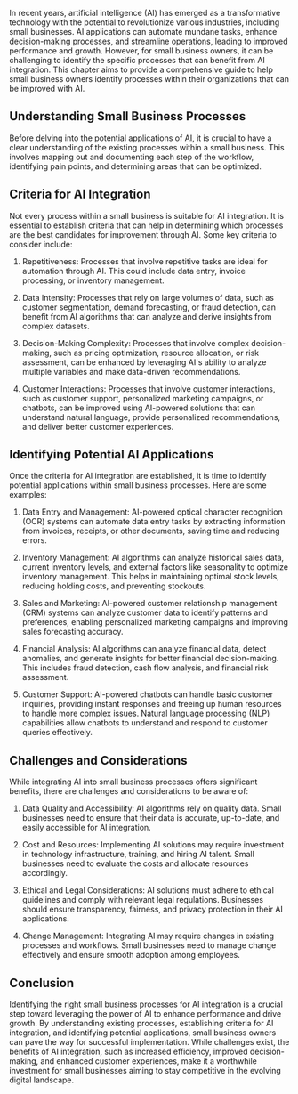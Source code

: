 
In recent years, artificial intelligence (AI) has emerged as a transformative technology with the potential to revolutionize various industries, including small businesses. AI applications can automate mundane tasks, enhance decision-making processes, and streamline operations, leading to improved performance and growth. However, for small business owners, it can be challenging to identify the specific processes that can benefit from AI integration. This chapter aims to provide a comprehensive guide to help small business owners identify processes within their organizations that can be improved with AI.

## Understanding Small Business Processes

Before delving into the potential applications of AI, it is crucial to have a clear understanding of the existing processes within a small business. This involves mapping out and documenting each step of the workflow, identifying pain points, and determining areas that can be optimized.

## Criteria for AI Integration

Not every process within a small business is suitable for AI integration. It is essential to establish criteria that can help in determining which processes are the best candidates for improvement through AI. Some key criteria to consider include:

1. Repetitiveness: Processes that involve repetitive tasks are ideal for automation through AI. This could include data entry, invoice processing, or inventory management.
    
2. Data Intensity: Processes that rely on large volumes of data, such as customer segmentation, demand forecasting, or fraud detection, can benefit from AI algorithms that can analyze and derive insights from complex datasets.
    
3. Decision-Making Complexity: Processes that involve complex decision-making, such as pricing optimization, resource allocation, or risk assessment, can be enhanced by leveraging AI's ability to analyze multiple variables and make data-driven recommendations.
    
4. Customer Interactions: Processes that involve customer interactions, such as customer support, personalized marketing campaigns, or chatbots, can be improved using AI-powered solutions that can understand natural language, provide personalized recommendations, and deliver better customer experiences.
    

## Identifying Potential AI Applications

Once the criteria for AI integration are established, it is time to identify potential applications within small business processes. Here are some examples:

1. Data Entry and Management: AI-powered optical character recognition (OCR) systems can automate data entry tasks by extracting information from invoices, receipts, or other documents, saving time and reducing errors.
    
2. Inventory Management: AI algorithms can analyze historical sales data, current inventory levels, and external factors like seasonality to optimize inventory management. This helps in maintaining optimal stock levels, reducing holding costs, and preventing stockouts.
    
3. Sales and Marketing: AI-powered customer relationship management (CRM) systems can analyze customer data to identify patterns and preferences, enabling personalized marketing campaigns and improving sales forecasting accuracy.
    
4. Financial Analysis: AI algorithms can analyze financial data, detect anomalies, and generate insights for better financial decision-making. This includes fraud detection, cash flow analysis, and financial risk assessment.
    
5. Customer Support: AI-powered chatbots can handle basic customer inquiries, providing instant responses and freeing up human resources to handle more complex issues. Natural language processing (NLP) capabilities allow chatbots to understand and respond to customer queries effectively.
    

## Challenges and Considerations

While integrating AI into small business processes offers significant benefits, there are challenges and considerations to be aware of:

1. Data Quality and Accessibility: AI algorithms rely on quality data. Small businesses need to ensure that their data is accurate, up-to-date, and easily accessible for AI integration.
    
2. Cost and Resources: Implementing AI solutions may require investment in technology infrastructure, training, and hiring AI talent. Small businesses need to evaluate the costs and allocate resources accordingly.
    
3. Ethical and Legal Considerations: AI solutions must adhere to ethical guidelines and comply with relevant legal regulations. Businesses should ensure transparency, fairness, and privacy protection in their AI applications.
    
4. Change Management: Integrating AI may require changes in existing processes and workflows. Small businesses need to manage change effectively and ensure smooth adoption among employees.
    

## Conclusion

Identifying the right small business processes for AI integration is a crucial step toward leveraging the power of AI to enhance performance and drive growth. By understanding existing processes, establishing criteria for AI integration, and identifying potential applications, small business owners can pave the way for successful implementation. While challenges exist, the benefits of AI integration, such as increased efficiency, improved decision-making, and enhanced customer experiences, make it a worthwhile investment for small businesses aiming to stay competitive in the evolving digital landscape.
